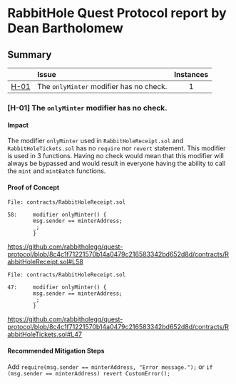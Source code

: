 # RabbitHole Quest Protocol report by Dean Bartholomew

## Summary
| |Issue|Instances|
|-|:-|:-:|
| [H-01](#h-01) | The `onlyMinter` modifier has no check. | 1 |

### [H-01]<a name="h-01"></a> The `onlyMinter` modifier has no check.

#### Impact
The modifier `onlyMinter` used in `RabbitHoleReceipt.sol` and `RabbitHoleTickets.sol` has no `require` nor `revert` statement. This modifier is used in 3 functions. Having no check would mean that this modifier will always be bypassed and would result in everyone having the ability to call the `mint` and `mintBatch` functions.

#### Proof of Concept
```solidity
File: contracts/RabbitHoleReceipt.sol

58:     modifier onlyMinter() {
        msg.sender == minterAddress;
        _;
        }
```

https://github.com/rabbitholegg/quest-protocol/blob/8c4c1f71221570b14a0479c216583342bd652d8d/contracts/RabbitHoleReceipt.sol#L58

```solidity
File: contracts/RabbitHoleReceipt.sol

47:     modifier onlyMinter() {
        msg.sender == minterAddress;
        _;
        }
```

https://github.com/rabbitholegg/quest-protocol/blob/8c4c1f71221570b14a0479c216583342bd652d8d/contracts/RabbitHoleTickets.sol#L47

#### Recommended Mitigation Steps
Add `require(msg.sender == minterAddress, "Error message.");` or `if (msg.sender == minterAddress) revert CustomError();`